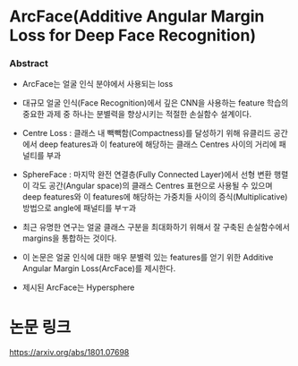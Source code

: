 # ArcFace(Additive Angular Margin Loss for Deep Face Recognition) #

### Abstract ###

- ArcFace는 얼굴 인식 분야에서 사용되는 loss

- 대규모 얼굴 인식(Face Recognition)에서 깊은 CNN을 사용하는 feature 학습의 중요한 과제 중 하나는 분별력을 향상시키는 적절한 손실함수 설계이다.

- Centre Loss : 클래스 내 빽빽함(Compactness)를 달성하기 위해 유클리드 공간에서 deep features과 이 feature에 해당하는 클래스 Centres 사이의 거리에 패널티를 부과

- SphereFace : 마지막 완전 연결층(Fully Connected Layer)에서 선형 변환 행렬이 각도 공간(Angular space)의 클래스 Centres 표현으로 사용될 수 있으며 deep features와 이 features에 해당하는 가중치들 사이의 증식(Multiplicative) 방법으로 angle에 패널티를 부ㅜ과

- 최근 유명한 연구는 얼굴 클래스 구분을 최대화하기 위해서 잘 구축된 손실함수에서 margins을 통합하는 것이다.

- 이 논문은 얼굴 인식에 대한 매우 분별력 있는 features를 얻기 위한 Additive Angular Margin Loss(ArcFace)를 제시한다.

- 제시된 ArcFace는 Hypersphere

# 논문 링크 # 
https://arxiv.org/abs/1801.07698
